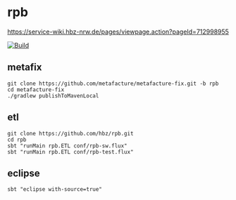 # rpb

https://service-wiki.hbz-nrw.de/pages/viewpage.action?pageId=712998955

[![Build](https://github.com/hbz/rpb/workflows/Build/badge.svg)](https://github.com/hbz/rpb/actions?query=workflow%3ABuild)

## metafix

```
git clone https://github.com/metafacture/metafacture-fix.git -b rpb
cd metafacture-fix
./gradlew publishToMavenLocal
```

## etl

```
git clone https://github.com/hbz/rpb.git
cd rpb
sbt "runMain rpb.ETL conf/rpb-sw.flux"
sbt "runMain rpb.ETL conf/rpb-test.flux"
```

## eclipse

```
sbt "eclipse with-source=true"
```
